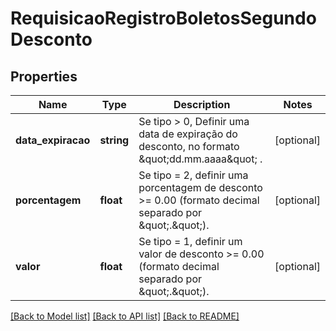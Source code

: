 # RequisicaoRegistroBoletosSegundoDesconto

## Properties
Name | Type | Description | Notes
------------ | ------------- | ------------- | -------------
**data_expiracao** | **string** | Se tipo &gt; 0, Definir uma data de expiração do desconto, no formato \&quot;dd.mm.aaaa\&quot; . | [optional] 
**porcentagem** | **float** | Se tipo &#x3D; 2, definir uma porcentagem de desconto &gt;&#x3D;  0.00 (formato decimal separado por \&quot;.\&quot;). | [optional] 
**valor** | **float** | Se tipo &#x3D; 1, definir um valor de desconto &gt;&#x3D;  0.00 (formato decimal separado por \&quot;.\&quot;). | [optional] 

[[Back to Model list]](../../README.md#documentation-for-models) [[Back to API list]](../../README.md#documentation-for-api-endpoints) [[Back to README]](../../README.md)

